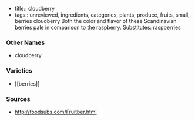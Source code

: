 - title:: cloudberry
- tags:: unreviewed, ingredients, categories, plants, produce, fruits, small, berries
cloudberry Both the color and flavor of these Scandinavian berries pale in comparison to the raspberry. Substitutes: raspberries

### Other Names

* cloudberry

### Varieties

* [[berries]]

### Sources
* http://foodsubs.com/Fruitber.html
